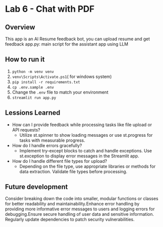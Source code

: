 # Lab 6 - Chat with PDF

## Overview
This app is an AI Resume feedback bot, you can upload resume and get feedback
app.py: main script for the assistant app using LLM

## How to run it
1. `python -m venv venv`
1. `venv\Scripts\Activate.ps1`( for windows system)
1. `pip install -r requirements.txt`
1. `cp .env.sample .env`
1. Change the `.env` file to match your environment
1. `streamlit run app.py`

## Lessions Learned
- How can I provide feedback while processing tasks like file upload or API requests?
    - Utilize st.spinner to show loading messages or use st.progress for tasks with measurable progress.
- How do I handle errors gracefully?
    - Implement try-except blocks to catch and handle exceptions. Use st.exception to display error messages in the Streamlit app.
- How do I handle different file types for upload?
    - Depending on the file type, use appropriate libraries or methods for data extraction. Validate file types before processing.
## Future development
Consider breaking down the code into smaller, modular functions or classes for better readability and maintainability.Enhance error handling by providing more informative error messages to users and logging errors for debugging.Ensure secure handling of user data and sensitive information. Regularly update dependencies to patch security vulnerabilities.

